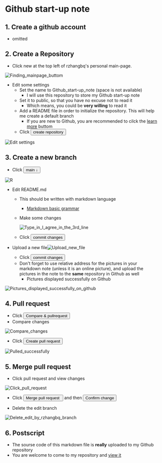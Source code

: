 # Github start-up note

## 1. Create a github account

- omitted

## 2. Create a Repository

- Click new at the top left of rzhangbq's personal main-page.

![Finding_mainpage_buttom](./Finding_mainpage_buttom.png)

-  Edit some settings
   - Set the name to Github_start-up_note (space is not available) 
     - I will use this repository to store my Github start-up note
   - Set it to public, so that you have no excuse not to read it
     - Which means, you could be **very willing** to read it
   - Add a README file in order to initialize the repository. This will help me create a default branch
     - If you are new to Github, you are recommended to cilck the [learn more](https://docs.github.com/en/github/creating-cloning-and-archiving-repositories/about-readmes) buttom
   - Click <button>create repository</button>

![Edit settings](./Edit_settings.png)

## 3. Create a new branch

- Click <button>main ↓</button>

![R](./Create_a_new_branch.png)

- Edit README.md
   - This should be written with markdown language
   
     - [Markdown basic grammar](https://github.com/YukonChen/TiantianRepoForQNXG/blob/master/Notes/01_Markdown快速入门笔记.md)
   
   - Make some changes
   
     ![Type_in_I_agree_in_the_3rd_line](./Type_in_I_agree_in_the_3rd_line.png)
   
   - Click <button>commit changes</button>
   
- Upload a new file![Upload_new_file](./Upload_new_file.png)
   - Click <button>commit changes</button>
   - Don't forget to use relative address for the pictures in your markdown note (unless it is an online picture), and upload the pictures in the note to the **same** repository in Github as well
      - Pictures displayed successfully on Github

![Pictures_displayed_successfully_on_github](./Pictures_displayed_successfully_on_github.png)

## 4. Pull request

- Click <button>Compare & pullrequest</button>
- Compare changes

![Compare_changes](./Compare_changes.png)

- Click <button>Create pull request</button>

![Pulled_successfully](./Pulled_successfully.png)

## 5. Merge pull request

- Click pull request and view changes

![Click_pull_request](./Click_pull_request.png)

- Click <button>Merge pull request </button> and then <button>Confirm change</button>

- Delete the edit branch

![Delete_edit_by_rzhangbq_branch](./Delete_edit_by_rzhangbq_branch.png)

## 6. Postscript 

- The sourse code of this markdown file is **really** uploaded to my Github repository 
- You are welcome to come to my repository and [view it](https://github.com/rzhangbq/Github_start-up_note/blob/main/Github_startup_note.md)
